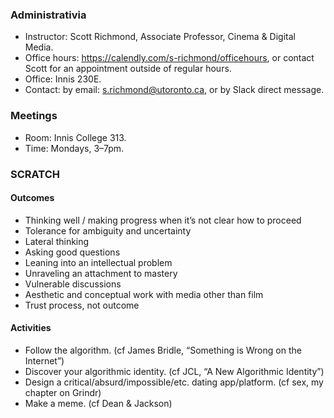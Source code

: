 ### Administrativia
* Instructor: Scott Richmond, Associate Professor, Cinema & Digital Media.
* Office hours: https://calendly.com/s-richmond/officehours, or contact Scott for an appointment outside of regular hours.
* Office: Innis 230E.
* Contact: by email: s.richmond@utoronto.ca, or by Slack direct message.

### Meetings
* Room: Innis College 313.
* Time: Mondays, 3–7pm.

### SCRATCH
#### Outcomes
* Thinking well / making progress when it’s not clear how to proceed
* Tolerance for ambiguity and uncertainty
* Lateral thinking
* Asking good questions
* Leaning into an intellectual problem
* Unraveling an attachment to mastery
* Vulnerable discussions
* Aesthetic and conceptual work with media other than film
* Trust process, not outcome

#### Activities
* Follow the algorithm. (cf James Bridle, “Something is Wrong on the Internet”)
* Discover your algorithmic identity. (cf JCL, “A New Algorithmic Identity”)
* Design a critical/absurd/impossible/etc. dating app/platform. (cf sex, my chapter on Grindr)
* Make a meme. (cf Dean & Jackson)
